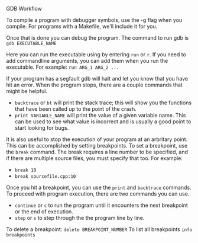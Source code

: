 GDB Workflow

To compile a program with debugger symbols, use the -g flag when you compile. For programs with a Makefile, we'll include it for you.

Once that is done you can debug the program. The command to run gdb is 
`gdb EXECUTABLE_NAME`

Here you can run the executable using by entering `run` or `r`. If you need to add commandline arguments, you can add them when you run the executable. For example:
`run ARG_1 ARG_2 ...`

If your program has a segfault gdb will halt and let you know that you have hit an error. 
When the program stops, there are a couple commands that might be helpful.
+ `backtrace` or `bt` will print the stack trace; this will show you the functions that have been called up to the point of the crash.
+ `print VARIABLE_NAME` will print the value of a given variable name. This can be used to see what value is incorrect and is usually a good point to start looking for bugs.

It is also useful to stop the execution of your program at an arbritary point. This can be accomplished by setting breakpoints. To set a breakpoint, use the `break` command. The break requires a line number to be specified, and if there are multiple source files, you must specify that too. For example:
+ `break 10`
+ `break sourcefile.cpp:10`

Once you hit a breakpoint, you can use the `print` and `backtrace` commands. To proceed with program execution, there are two commands you can use.
+ `continue` or `c` to run the program until it encounters the next breakpoint or the end of execution.
+ `step` or `s` to step through the the program line by line.

To delete a breakpoint:
`delete BREAKPOINT_NUMBER`
To list all breakpoints
`info breakpoints`